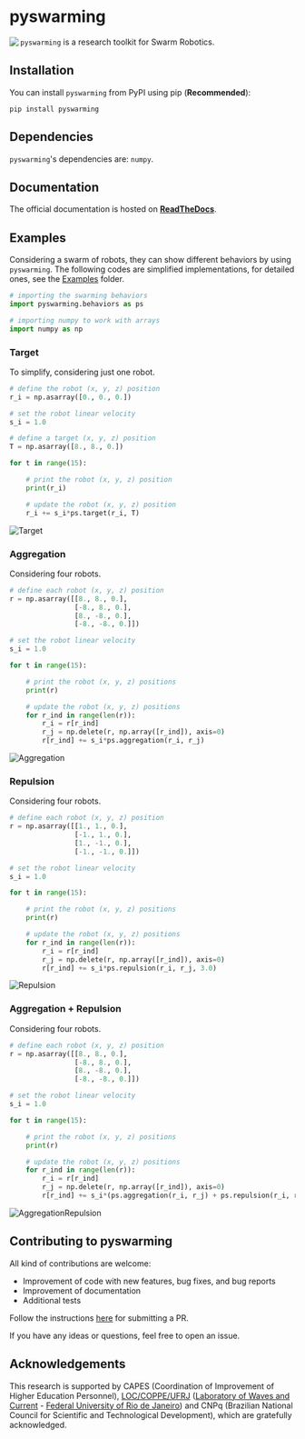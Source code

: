 # pyswarming

<img align="left" src="docs/readme_pics/logo.png">

`pyswarming` is a research toolkit for Swarm Robotics.


## Installation
You can install ``pyswarming`` from PyPI using pip (**Recommended**):
```
pip install pyswarming
```

## Dependencies

`pyswarming`'s dependencies are: `numpy`.


## Documentation
The official documentation is hosted on **[ReadTheDocs](https://pyswarming.readthedocs.io)**.


## Examples
Considering a swarm of robots, they can show different behaviors by using ``pyswarming``. The following codes are simplified implementations, for detailed ones, see the [Examples](https://github.com/mrsonandrade/pyswarming/tree/main/Examples) folder.
```python
# importing the swarming behaviors
import pyswarming.behaviors as ps

# importing numpy to work with arrays
import numpy as np
```


### Target 
To simplify, considering just one robot.
```python
# define the robot (x, y, z) position
r_i = np.asarray([0., 0., 0.])

# set the robot linear velocity
s_i = 1.0

# define a target (x, y, z) position
T = np.asarray([8., 8., 0.])

for t in range(15):

    # print the robot (x, y, z) position
    print(r_i)

    # update the robot (x, y, z) position
    r_i += s_i*ps.target(r_i, T)
```
![Target](Examples/pics/Target.gif)


### Aggregation 
Considering four robots.
```python
# define each robot (x, y, z) position
r = np.asarray([[8., 8., 0.],
                [-8., 8., 0.],
                [8., -8., 0.],
                [-8., -8., 0.]])

# set the robot linear velocity
s_i = 1.0

for t in range(15):

    # print the robot (x, y, z) positions
    print(r)

    # update the robot (x, y, z) positions
    for r_ind in range(len(r)):
        r_i = r[r_ind]
        r_j = np.delete(r, np.array([r_ind]), axis=0)
        r[r_ind] += s_i*ps.aggregation(r_i, r_j)
```
![Aggregation](Examples/pics/Aggregation.gif)


### Repulsion 
Considering four robots.
```python
# define each robot (x, y, z) position
r = np.asarray([[1., 1., 0.],
                [-1., 1., 0.],
                [1., -1., 0.],
                [-1., -1., 0.]])

# set the robot linear velocity
s_i = 1.0

for t in range(15):

    # print the robot (x, y, z) positions
    print(r)

    # update the robot (x, y, z) positions
    for r_ind in range(len(r)):
        r_i = r[r_ind]
        r_j = np.delete(r, np.array([r_ind]), axis=0)
        r[r_ind] += s_i*ps.repulsion(r_i, r_j, 3.0)
```
![Repulsion](Examples/pics/Repulsion.gif)

### Aggregation + Repulsion 
Considering four robots.
```python
# define each robot (x, y, z) position
r = np.asarray([[8., 8., 0.],
                [-8., 8., 0.],
                [8., -8., 0.],
                [-8., -8., 0.]])

# set the robot linear velocity
s_i = 1.0

for t in range(15):

    # print the robot (x, y, z) positions
    print(r)

    # update the robot (x, y, z) positions
    for r_ind in range(len(r)):
        r_i = r[r_ind]
        r_j = np.delete(r, np.array([r_ind]), axis=0)
        r[r_ind] += s_i*(ps.aggregation(r_i, r_j) + ps.repulsion(r_i, r_j, 5.0))
```
![AggregationRepulsion](Examples/pics/AggregationRepulsion.gif)

## Contributing to pyswarming
All kind of contributions are welcome: 
* Improvement of code with new features, bug fixes, and  bug reports
* Improvement of documentation
* Additional tests

Follow the instructions [here](https://pyswarming.readthedocs.io/en/latest/Contribution.html)
for submitting a PR.

If you have any ideas or questions, feel free to open an issue.


## Acknowledgements
This research is supported by CAPES (Coordination of Improvement of Higher Education Personnel), [LOC/COPPE/UFRJ](https://www.loc.ufrj.br/index.php/en/) ([Laboratory of Waves and Current](https://www.loc.ufrj.br/index.php/en/) - [Federal University of Rio de Janeiro](https://ufrj.br/en/)) and CNPq (Brazilian National Council for Scientific and Technological Development), which are gratefully acknowledged.
